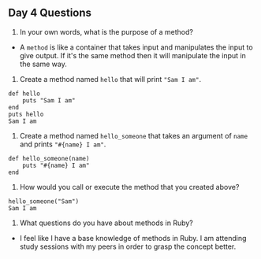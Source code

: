 ## Day 4 Questions

1. In your own words, what is the purpose of a method?
 * A `method` is like a container that takes input and manipulates the input to give output. If it's the same method then it will manipulate the input in the same way.

1. Create a method named `hello` that will print `"Sam I am"`.
```
def hello
    puts "Sam I am"
end
puts hello
Sam I am
```

1. Create a method named `hello_someone` that takes an  argument of `name` and prints `"#{name} I am"`.
```
def hello_someone(name)
    puts "#{name} I am"
end
```

1. How would you call or execute the method that you created above?
```
hello_someone("Sam")
Sam I am  
```

1. What questions do you have about methods in Ruby?
 * I feel like I have a base knowledge of methods in Ruby. I am attending study sessions with my peers in order to grasp the concept better.  
